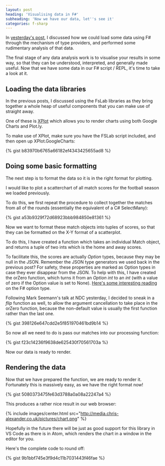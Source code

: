 ```yaml
---
layout: post
heading: 'Visualising data in F#'
subheading: 'Now we have our data, let''s see it'
categories: f-sharp
---
```


In [yesterday's post](/on-engineering/f-sharp/experimenting-with-data-in-f-sharp/), I discussed how we could load some data using F# through the mechanism of type providers, and performed some rudimentary analysis of that data.

The final stage of any data analysis work is to visualise your results in some way, so that they can be understood, interpreted, and generally made useful. Now that we have some data in our F# script / REPL, it's time to take a look at it.

## Loading the data libraries

In the previous posts, I discussed using the FsLab libraries as they bring together a whole heap of useful components that you can make use of straight away.

One of these is [XPlot](https://tahahachana.github.io/XPlot/) which allows you to render charts using both Google Charts and Plot.ly.

To make use of XPlot, make sure you have the FSLab script included, and then open up XPlot.GoogleCharts:

{% gist b83970b6765a66182ef4343425655ad8 %}

## Doing some basic formatting

The next step is to format the data so it is in the right format for plotting.

I would like to plot a scatterchart of all match scores for the football season we loaded previously.

To do this, we first repeat the procedure to collect together the matches from all of the rounds (essentially the equivalent of a C# SelectMany):

{% gist a53b9329f72d68923bbb984850e81361 %}

Now we want to format these match objects into tuples of scores, so that they can be formatted on the X-Y format of a scatterplot.

To do this, I have created a function which takes an individual Match object, and returns a tuple of two ints which is the home and away scores.

To facilitate this, the scores are actually *Option* types, because they may be null in the JSON. Remember the JSON type generators we used back in the previous post? For safety, these properties are marked as Option types in case they ever disappear from the JSON. To help with this, I have created the orZero function, which turns it from an *Option int* to an *int* (with a value of zero if the Option value is set to None). [Here's some interesting reading](http://fsharpforfunandprofit.com/posts/the-option-type/) on the F# option type.

Following Mark Seemann's talk at NDC yesterday, I decided to sneak in a *flip* function as well, to allow the argument cancellation to take place in the orZero function, because the non-default value is usually the first function rather than the last one.

{% gist 398126e647cdd2e5f851970461bd9b14 %}

So now all we need to do is pass our matches into our processing function:

{% gist f23c14236f9638de625430f70561703a %}

Now our data is ready to render.

## Rendering the data

Now that we have prepared the function, we are ready to render it. Fortunately this is massively easy, as we have the right format now!

{% gist 5080373475fe63d3788a0a08a22247a4 %}

This produces a rather nice result in our web browser:

{% include images/center.html src="http://media.chris-alexander.co.uk/pictures/chart.png" %}

Hopefully in the future there will be just as good support for this library in VS Code as there is in Atom, which renders the chart in a window in the editor for you.

Here's the complete code to round off:

{% gist 9b1bbf745e3f9d4c11b7031443f46fae %}